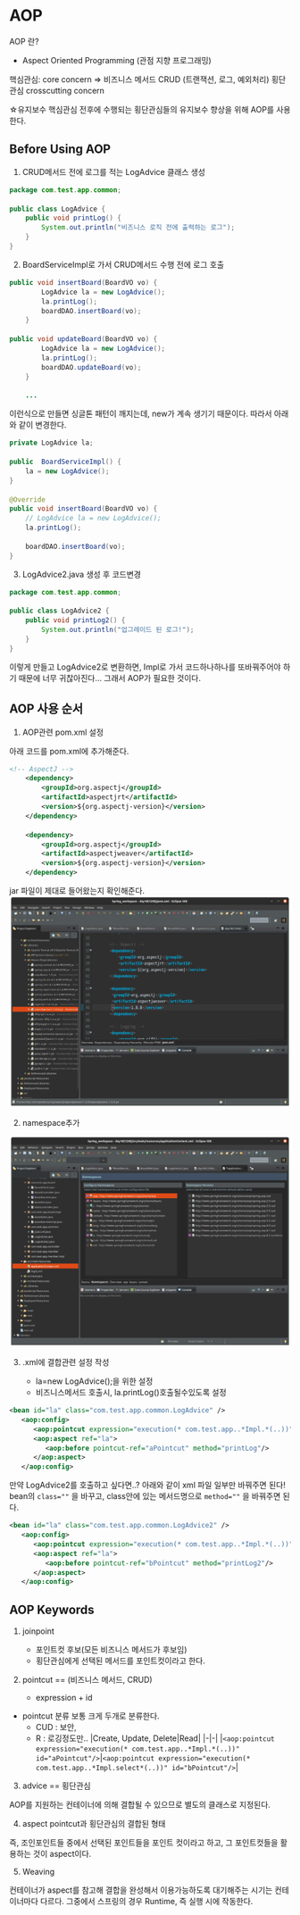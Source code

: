 # AOP 

AOP 란?
- Aspect Oriented Programming (관점 지향 프로그래밍)

핵심관심: core concern => 비즈니스 메서드 CRUD
(트랜잭션, 로그, 예외처리) 횡단관심 crosscutting concern

☆유지보수
핵심관심 전후에 수행되는 횡단관심들의 유지보수 향상을 위해 AOP를 사용한다. 

## Before Using AOP

1. CRUD메서드 전에 로그를 적는 LogAdvice 클래스 생성
```java
package com.test.app.common;

public class LogAdvice {
    public void printLog() {
        System.out.println("비즈니스 로직 전에 출력하는 로그");
    }
}
```

2. BoardServiceImpl로 가서 CRUD메서드 수행 전에 로그 호출
```java
public void insertBoard(BoardVO vo) {		
		LogAdvice la = new LogAdvice();
		la.printLog();		
		boardDAO.insertBoard(vo);
	}

public void updateBoard(BoardVO vo) {
        LogAdvice la = new LogAdvice();
		la.printLog();
		boardDAO.updateBoard(vo);
	}

    ...
```
이런식으로 만들면 싱글톤 패턴이 깨지는데, new가 계속 생기기 때문이다. 
따라서 아래와 같이 변경한다. 

```java
private LogAdvice la;
	
public  BoardServiceImpl() {
    la = new LogAdvice();
}

@Override
public void insertBoard(BoardVO vo) {		
    // LogAdvice la = new LogAdvice();
    la.printLog();
    
    boardDAO.insertBoard(vo);
}
```

3. LogAdvice2.java 생성 후 코드변경

```java
package com.test.app.common;

public class LogAdvice2 {
	public void printLog2() {
		System.out.println("업그레이드 된 로그!");
	}
}
```
이렇게 만들고 LogAdvice2로 변환하면, Impl로 가서 코드하나하나를 또바꿔주어야 하기 때문에 너무 귀찮아진다... 그래서 AOP가 필요한 것이다.  

## AOP 사용 순서

1. AOP관련 pom.xml 설정

아래 코드를 pom.xml에 추가해준다. 
```xml
<!-- AspectJ -->
    <dependency>
        <groupId>org.aspectj</groupId>
        <artifactId>aspectjrt</artifactId>
        <version>${org.aspectj-version}</version>
    </dependency>	
    
    <dependency>
        <groupId>org.aspectj</groupId>
        <artifactId>aspectjweaver</artifactId>
        <version>${org.aspectj-version}</version>
    </dependency>
```

jar 파일이 제대로 들어왔는지 확인해준다. 
![1](./images/1.png)

2. namespace추가 

![2](./images/2.png)

3. .xml에 결합관련 설정 작성

    - la=new LogAdvice();을 위한 <bean>설정
    - 비즈니스메서드 호출시, la.printLog()호출될수있도록 설정

```xml
<bean id="la" class="com.test.app.common.LogAdvice" />
   <aop:config>
      <aop:pointcut expression="execution(* com.test.app..*Impl.*(..))" id="aPointcut"/>
      <aop:aspect ref="la">
         <aop:before pointcut-ref="aPointcut" method="printLog"/>
      </aop:aspect>
   </aop:config>
```
만약 LogAdvice2를 호출하고 싶다면..? 아래와 같이 xml 파일 일부만 바꿔주면 된다! bean의 `class=""` 을 바꾸고, class안에 있는 메서드명으로 `method=""` 을 바꿔주면 된다. 
```xml
<bean id="la" class="com.test.app.common.LogAdvice2" />
   <aop:config>
      <aop:pointcut expression="execution(* com.test.app..*Impl.*(..))" id="aPointcut"/>
      <aop:aspect ref="la">
         <aop:before pointcut-ref="bPointcut" method="printLog2"/>
      </aop:aspect>
   </aop:config>
```

## AOP Keywords

1. joinpoint
    + 포인트컷 후보(모든 비즈니스 메서드가 후보임)
    + 횡단관심에게 선택된 메서드를 포인트컷이라고 한다. 

2. pointcut == (비즈니스 메서드, CRUD)
    + expression + id 

+ pointcut 분류
보통 크게 두개로 분류한다. 
    - CUD : 보안, 
    - R : 로깅정도만..
|Create, Update, Delete|Read|
|-|-|
|`<aop:pointcut expression="execution(* com.test.app..*Impl.*(..))" id="aPointcut"/>`|`<aop:pointcut expression="execution(* com.test.app..*Impl.select*(..))" id="bPointcut"/>`|

3. advice == 횡단관심

AOP를 지원하는 컨테이너에 의해 결합될 수 있으므로 별도의 클래스로 지정된다. 

4. aspect 
pointcut과 횡단관심의 결합된 형태

즉, 조인포인트들 중에서 선택된 포인트들을 포인트 컷이라고 하고, 그 포인트컷들을 활용하는 것이 aspect이다. 

5. Weaving 

컨테이너가 aspect를 참고해 결합을 완성해서 이용가능하도록 대기해주는 시기는 컨테이너마다 다르다. 그중에서 스프링의 경우 Runtime, 즉 실행 시에 작동한다. 